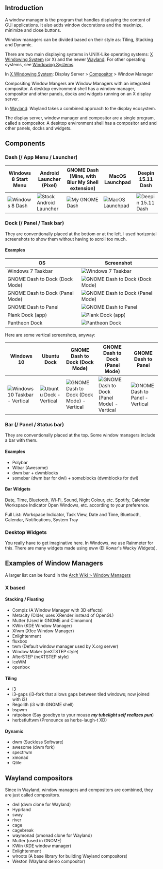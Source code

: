 ## Introduction
A window manager is the program that handles displaying the content of GUI applications. It also adds window decorations and the maximize, minimize and close buttons.

Window managers can be divided based on their style as: Tiling, Stacking and Dynamic.

There are two main displaying systems in UNIX-Like operating systems: [X WIndowing System](X%20WIndowing%20System.md) (or X) and the newer [Wayland](Wayland.md). For other operating systems, see [Windowing Systems](Windowing%20Systems.md).

In [X WIndowing System](X%20WIndowing%20System.md):
Display Server > [Compositor](Compositors.md) > Window Manager

Compositing Window Mangers are Window Managers with an integrated compositor.
A desktop environment shell has a window manager, compositor and other panels, docks and widgets running on an X display server.

In [Wayland](Wayland.md):
Wayland takes a combined approach to the display ecosystem.

The display server, window manager and compositor are a single program, called a compositor.
A desktop environment shell has a compositor and and other panels, docks and widgets.

## Components
### Dash (/ App Menu / Launcher)

| Windows 8 Start Menu                      | Android Launcher (Pixel)                                  | GNOME Dash (Mine, with Blur My Shell extension) | MacOS Launchpad                           | Deepin 15.11 Dash                               |
| ----------------------------------------- | --------------------------------------------------------- | ----------------------------------------------- | ----------------------------------------- | ----------------------------------------------- |
| ![Windows 8 Dash](Windows%208%20Dash.png) | ![Stock Android Launcher](Stock%20Android%20Launcher.png) | ![My GNOME Dash](My%20GNOME%20Dash.png)         | ![MacOS Launchpad](MacOS%20Launchpad.png) | ![Deepin 15.11 Dash](Deepin%2015.11%20Dash.png) |

### Dock (/ Panel / Task bar)
They are conventionally placed at the bottom or at the left.
I used horizontal screenshots to show them without having to scroll too much.

#### Examples

| OS                              | Screenshot                                                                        |
| ------------------------------- | --------------------------------------------------------------------------------- |
| Windows 7 Taskbar               | ![Windows 7 Taskbar](Windows%207%20Taskbar.png)                                   |
| GNOME Dash to Dock (Dock Mode)  | ![GNOME Dash to Dock (Dock Mode)](GNOME%20Dash%20to%20Dock%20(Dock%20Mode).png)   |
| GNOME Dash to Dock (Panel Mode) | ![GNOME Dash to Dock (Panel Mode)](GNOME%20Dash%20to%20Dock%20(Panel%20Mode).png) |
| GNOME Dash to Panel             | ![GNOME Dash to Panel](GNOME%20Dash%20to%20Panel.png)                             |
| Plank Dock (app)                | ![Plank Dock (app)](Plank%20Dock%20(app).png)                                     |
| Pantheon Dock                   | ![Pantheon Dock](Pantheon%20Dock.png)                                             |

Here are some vertical screenshots, anyway:

| Windows 10                                                                  | Ubuntu Dock                                                 | GNOME Dash to Dock (Dock Mode)                                                                            | GNOME Dash to Dock (Panel Mode)                                                                             | GNOME Dash to Panel                                                             |
| --------------------------------------------------------------------------- | ----------------------------------------------------------- | --------------------------------------------------------------------------------------------------------- | ----------------------------------------------------------------------------------------------------------- | ------------------------------------------------------------------------------- |
| ![Windows 10 Taskbar - Vertical](Windows%2010%20Taskbar%20-%20Vertical.png) | ![Ubuntu Dock - Vertical](Ubuntu%20Dock%20-%20Vertical.png) | ![GNOME Dash to Dock (Dock Mode) - Vertical](GNOME%20Dash%20to%20Dock%20(Dock%20Mode)%20-%20Vertical.png) | ![GNOME Dash to Dock (Panel Mode) - Vertical](GNOME%20Dash%20to%20Dock%20(Panel%20Mode)%20-%20Vertical.png) | ![GNOME Dash to Panel - Vertical](GNOME%20Dash%20to%20Panel%20-%20Vertical.png) |

### Bar (/ Panel / Status bar)
They are conventionally placed at the top. Some window managers include a bar with them.

#### Examples
- Polybar
- Wibar (Awesome)
- dwm bar + dwmblocks
- somebar (dwm bar for dwl) + someblocks (dwmblocks for dwl)
#### Bar Widgets
Date, Time, Bluetooth, Wi-Fi, Sound, Night Colour, etc.
Spotify, Calendar
Workspace Indicator
Open Windows, etc. according to your preference.

Full List: Workspace Indicator, Task View, Date and Time, Bluetooth, Calendar, Notifications, System Tray
### Desktop Widgets
You really have to get imaginative here. In Windows, we use Rainmeter for this.
There are many widgets made using eww (El Kowar's Wacky Widgets).

## Examples of Window Managers
A larger list can be found in the [Arch Wiki > Window Managers](https://wiki.archlinux.org/title/window_manager)

### X based

#### Stacking / Floating
- Compiz (A Window Manager with 3D effects)
- Metacity (Older, uses XRender instead of OpenGL)
- Mutter (Used in GNOME and Cinnamon)
- KWin (KDE Window Manager)
- Xfwm (Xfce Window Manager)
- Enlightenment
- fluxbox
- twm (Default window manager used by X.org server)
- Window Maker (neXTSTEP style)
- AfterSTEP (neXTSTEP style)
- IceWM
- openbox

#### Tiling
- i3
- i3-gaps (i3-fork that allows gaps between tiled windows; now joined with i3)
- Regolith (i3 with GNOME shell)
- bspwm
- ratpoison (Say goodbye to your mouse ***my tubelight self realizes pun***)
- herbstluftwm (Pronounce as herbs-laugh-t XD)

#### Dynamic
- dwm (Suckless Software)
- awesome (dwm fork)
- spectrwm
- xmonad
- Qtile

## Wayland compositors
Since in Wayland, window managers and compositors are combined, they are just called compositors.

- dwl (dwm clone for Wayland)
- Hyprland
- sway
- river
- cage
- cagebreak
- waymonad (xmonad clone for Wayland)
- Mutter (used in GNOME)
- KWin (KDE window manager)
- Enlightenment
- wlroots (A base library for building Wayland compositors)
- Weston (Wayland demo compositor)